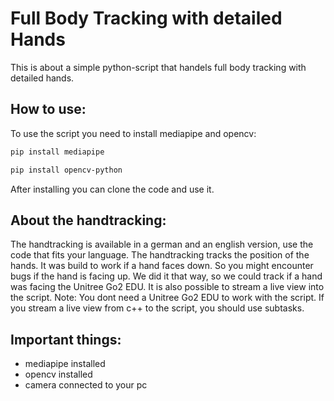 # Full Body Tracking with detailed Hands
This is about a simple python-script that handels full body tracking with detailed hands.
## How to use:
To use the script you need to install mediapipe and opencv:
```bash
pip install mediapipe
```
```bash
pip install opencv-python
```
After installing you can clone the code and use it.   
## About the handtracking:
The handtracking is available in a german and an english version, use the code that fits your language. The handtracking tracks the position of the hands. It was build to work if a hand faces down. So you might encounter bugs if the hand is facing up. We did it that way, so we could track if a hand was facing the Unitree Go2 EDU.
It is also possible to stream a live view into the script.
Note: You dont need a Unitree Go2 EDU to work with the script. If you stream a live view from c++ to the script, you should use subtasks.

## Important things:
- mediapipe installed
- opencv installed
- camera connected to your pc




